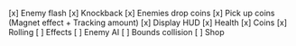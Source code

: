 [x] Enemy flash
[x] Knockback
[x] Enemies drop coins
[x] Pick up coins (Magnet effect + Tracking amount)
[x] Display HUD
    [x] Health
    [x] Coins
    [x] Rolling
[ ] Effects
[ ] Enemy AI
[ ] Bounds collision
[ ] Shop
